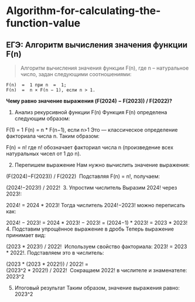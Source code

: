 # Algorithm-for-calculating-the-function-value
## ЕГЭ: Алгоритм вычисления значения функции F(n)

> Алгоритм вычисления значения функции F(n), где n – натуральное число, задан следующими соотношениями:
```mat
F(n)  =  1 при n  =  1;
F(n)  =  n × F(n − 1), если n > 1.
```
**Чему равно значение выражения (F(2024) − F(2023)) / F(2022)?**


1. Анализ рекурсивной функции F(n)
Функция F(n) определена следующим образом:

F(1) = 1
F(n) = n * F(n−1), если n>1
Это — классическое определение факториала числа n. Таким образом:

F(n) = n!
где n! обозначает факториал числа n (произведение всех натуральных чисел от 1 до n).

2. Перепишем выражение
Нам нужно вычислить значение выражения:

(F(2024)−F(2023)) / F(2022)
​ 
Подставляя F(n) = n!, получаем:

(2024!−2023!) / 2022!
​ 
3. Упростим числитель
Выразим 2024! через 2023!:

2024! = 2024 * 2023!
Тогда числитель 2024!−2023! можно переписать как:

2024! − 2023! = 2024 * 2023! − 2023! = (2024−1) * 2023! = 2023 * 2023!
4. Подставим упрощённое выражение в дробь
Теперь выражение принимает вид:

(2023 * 2023!) / 2022!
​ 
Используем свойство факториала: 2023! = 2023 * 2022!. Подставляем это в числитель:

(2023 * (2023 * 2022!)) / 2022! =  
(2023^2 * 2022!) / 2022!
​ 
Сокращаем 2022! в числителе и знаменателе: 2023^2
 
5. Итоговый результат
Таким образом, значение выражения равно:
2023^2
 
​
